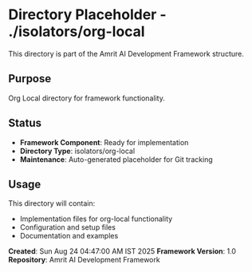 # Directory Placeholder - ./isolators/org-local

This directory is part of the Amrit AI Development Framework structure.

## Purpose
Org Local directory for framework functionality.

## Status
- **Framework Component**: Ready for implementation
- **Directory Type**: isolators/org-local
- **Maintenance**: Auto-generated placeholder for Git tracking

## Usage
This directory will contain:
- Implementation files for org-local functionality
- Configuration and setup files
- Documentation and examples

**Created**: Sun Aug 24 04:47:00 AM IST 2025
**Framework Version**: 1.0
**Repository**: Amrit AI Development Framework

